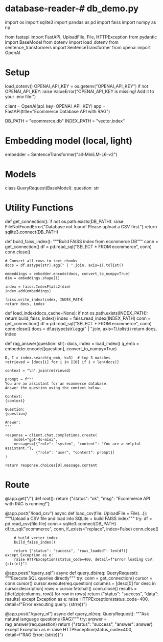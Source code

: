 # database-reader-# db_demo.py
import os
import sqlite3
import pandas as pd
import faiss
import numpy as np

from fastapi import FastAPI, UploadFile, File, HTTPException
from pydantic import BaseModel
from dotenv import load_dotenv
from sentence_transformers import SentenceTransformer
from openai import OpenAI

# Setup
load_dotenv()
OPENAI_API_KEY = os.getenv("OPENAI_API_KEY")
if not OPENAI_API_KEY:
    raise ValueError("OPENAI_API_KEY is missing! Add it to your .env file.")

client = OpenAI(api_key=OPENAI_API_KEY)
app = FastAPI(title="Ecommerce Database API with RAG")

DB_PATH = "ecommerce.db"
INDEX_PATH = "vector.index"

# Embedding model (local, light)
embedder = SentenceTransformer("all-MiniLM-L6-v2")

# Models
class QueryRequest(BaseModel):
    question: str


# Utility Functions
def get_connection():
    if not os.path.exists(DB_PATH):
        raise FileNotFoundError("Database not found! Please upload a CSV first.")
    return sqlite3.connect(DB_PATH)


def build_faiss_index():
    """Build FAISS index from ecommerce DB"""
    conn = get_connection()
    df = pd.read_sql("SELECT * FROM ecommerce", conn)
    conn.close()

    # Convert all rows to text chunks
    docs = df.astype(str).agg(" | ".join, axis=1).tolist()

    embeddings = embedder.encode(docs, convert_to_numpy=True)
    dim = embeddings.shape[1]

    index = faiss.IndexFlatL2(dim)
    index.add(embeddings)

    faiss.write_index(index, INDEX_PATH)
    return docs, index


def load_index(docs_cache=None):
    if not os.path.exists(INDEX_PATH):
        return build_faiss_index()
    index = faiss.read_index(INDEX_PATH)
    conn = get_connection()
    df = pd.read_sql("SELECT * FROM ecommerce", conn)
    conn.close()
    docs = df.astype(str).agg(" | ".join, axis=1).tolist()
    return docs, index


def rag_answer(question: str):
    docs, index = load_index()
    q_emb = embedder.encode([question], convert_to_numpy=True)

    D, I = index.search(q_emb, k=3)  # top 3 matches
    retrieved = [docs[i] for i in I[0] if i < len(docs)]

    context = "\n".join(retrieved)

    prompt = f"""
    You are an assistant for an ecommerce database.
    Answer the question using the context below.

    Context:
    {context}

    Question:
    {question}

    Answer:
    """

    response = client.chat.completions.create(
        model="gpt-4o-mini",
        messages=[{"role": "system", "content": "You are a helpful assistant."},
                  {"role": "user", "content": prompt}]
    )

    return response.choices[0].message.content


# Route
@app.get("/")
def root():
    return {"status": "ok", "msg": "Ecommerce API with RAG is running!"}


@app.post("/load_csv")
async def load_csv(file: UploadFile = File(...)):
    """Upload a CSV file and load into SQLite + build FAISS index"""
    try:
        df = pd.read_csv(file.file)
        conn = sqlite3.connect(DB_PATH)
        df.to_sql("ecommerce", conn, if_exists="replace", index=False)
        conn.close()

        # build vector index
        build_faiss_index()

        return {"status": "success", "rows_loaded": len(df)}
    except Exception as e:
        raise HTTPException(status_code=400, detail=f"Error loading CSV: {str(e)}")


@app.post("/query_sql")
async def query_db(req: QueryRequest):
    """Execute SQL queries directly"""
    try:
        conn = get_connection()
        cursor = conn.cursor()
        cursor.execute(req.question)
        columns = [desc[0] for desc in cursor.description]
        rows = cursor.fetchall()
        conn.close()
        results = [dict(zip(columns, row)) for row in rows]
        return {"status": "success", "data": results}
    except Exception as e:
        raise HTTPException(status_code=400, detail=f"Error executing query: {str(e)}")


@app.post("/query_nl")
async def query_nl(req: QueryRequest):
    """Ask natural language questions (RAG)"""
    try:
        answer = rag_answer(req.question)
        return {"status": "success", "answer": answer}
    except Exception as e:
        raise HTTPException(status_code=400, detail=f"RAG Error: {str(e)}")
